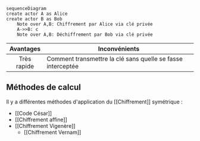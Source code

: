 ```mermaid
sequenceDiagram
create actor A as Alice
create actor B as Bob
	Note over A,B: Chiffrement par Alice via clé privée
	A->>B: c
	Note over A,B: Déchiffrement par Bob via clé privée
```

| Avantages | Inconvénients |
| :--: | ---- |
| Très rapide | Comment transmettre la clé sans quelle se fasse interceptée |
## Méthodes de calcul
Il y a différentes méthodes d'application du [[Chiffrement]] symétrique :
- [[Code César]]
- [[Chiffrement affine]]
- [[Chiffrement Vigenère]]
	- [[Chiffrement Vernam]]